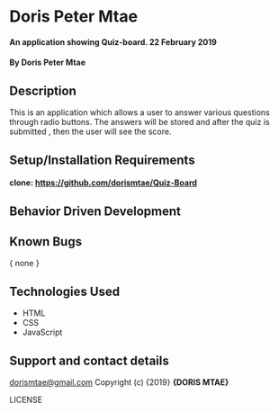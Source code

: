 # Doris Peter Mtae
#### An application showing Quiz-board. 22 February 2019
#### By Doris Peter Mtae
## Description
This is an application which allows a user to answer various questions through radio buttons. The answers will be stored and after the quiz is submitted , then the user will see the score.
## Setup/Installation Requirements
#### clone: https://github.com/dorismtae/Quiz-Board
## Behavior Driven Development
## Known Bugs
{ none }
## Technologies Used
* HTML
* CSS
* JavaScript
## Support and contact details
 dorismtae@gmail.com
Copyright (c) {2019} **{DORIS MTAE}**

LICENSE
